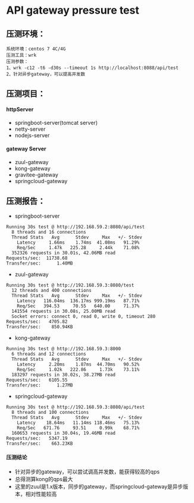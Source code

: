 # API gateway pressure test

## 压测环境：
```
系统环境：centos 7 4C/4G
压测工具：wrk
压测参数：
1、wrk -c12 -t6 -d30s --timeout 1s http://localhost:8088/api/test
2、针对异步gateway，可以提高并发数
```

## 压测项目：

#### httpServer
+ springboot-server(tomcat server)
+ netty-server
+ nodejs-server

#### gateway Server
+ zuul-gateway
+ kong-gateway
+ gravitee-gateway
+ springcloud-gateway


## 压测报告：
+ springboot-server
```$xslt
Running 30s test @ http://192.168.59.2:8080/api/test
  8 threads and 16 connections
  Thread Stats   Avg      Stdev     Max   +/- Stdev
    Latency     1.66ms    1.74ms  41.08ms   91.29%
    Req/Sec     1.47k   225.28     2.44k    71.08%
  352326 requests in 30.01s, 42.06MB read
Requests/sec:  11738.68
Transfer/sec:      1.40MB
```

+ zuul-gateway
```$xslt
Running 30s test @ http://192.168.59.3:8080/test
  12 threads and 400 connections
  Thread Stats   Avg      Stdev     Max   +/- Stdev
    Latency   116.04ms  136.17ms 999.19ms   87.71%
    Req/Sec   394.53     70.55   640.00     71.37%
  141554 requests in 30.08s, 25.00MB read
  Socket errors: connect 0, read 0, write 0, timeout 280
Requests/sec:   4705.82
Transfer/sec:    850.94KB
```

+ kong-gateway
```$xslt
Running 30s test @ http://192.168.59.3:8000
  6 threads and 12 connections
  Thread Stats   Avg      Stdev     Max   +/- Stdev
    Latency     2.20ms    1.87ms  44.70ms   90.52%
    Req/Sec     1.02k   222.86     1.73k    73.11%
  183297 requests in 30.02s, 38.27MB read
Requests/sec:   6105.55
Transfer/sec:      1.27MB
```

+ springcloud-gateway
```$xslt
Running 30s test @ http://192.168.59.3:8080/api/test
  8 threads and 100 connections
  Thread Stats   Avg      Stdev     Max   +/- Stdev
    Latency    18.64ms   11.14ms 118.46ms   75.13%
    Req/Sec   671.76     93.51     0.99k    68.71%
  160653 requests in 30.04s, 19.46MB read
Requests/sec:   5347.19
Transfer/sec:    663.23KB
```

#### 压测结论
+ 针对异步的gateway，可以尝试调高并发数，能获得较高的qps
+ 总得测算kong的qps最大
+ 这里的zuul是1.x版本，同步的gateway，而springcloud-gateway是异步版本，相对性能较高